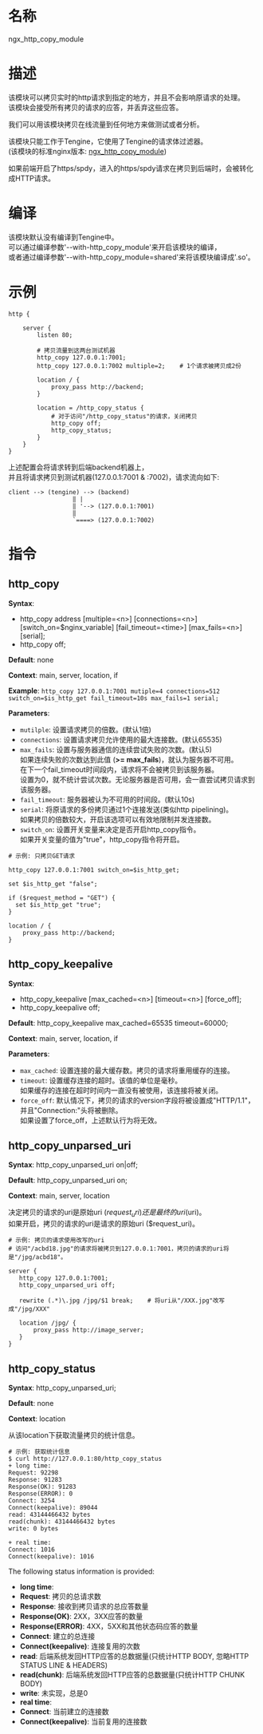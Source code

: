 名称
====

ngx_http_copy_module

描述
====

该模块可以拷贝实时的http请求到指定的地方，并且不会影响原请求的处理。<br>
该模块会接受所有拷贝的请求的应答，并丢弃这些应答。

我们可以用该模块拷贝在线流量到任何地方来做测试或者分析。

该模块只能工作于Tengine，它使用了Tengine的请求体过滤器。<br>
(该模块的标准nginx版本: [ngx_http_copy_module](http://github.com/chobits/ngx_http_copy_module))

如果前端开启了https/spdy，进入的https/spdy请求在拷贝到后端时，会被转化成HTTP请求。


编译
====

该模块默认没有编译到Tengine中。<br>
可以通过编译参数'--with-http_copy_module'来开启该模块的编译，<br>
或者通过编译参数'--with-http_copy_module=shared'来将该模块编译成'.so'。


示例
====

```
http {

    server {
        listen 80;

        # 拷贝流量到这两台测试机器
        http_copy 127.0.0.1:7001;
        http_copy 127.0.0.1:7002 multiple=2;    # 1个请求被拷贝成2份

        location / {
            proxy_pass http://backend;
        }

        location = /http_copy_status {
            # 对于访问"/http_copy_status"的请求，关闭拷贝
            http_copy off;
            http_copy_status;
        }
    }
}
```

上述配置会将请求转到后端backend机器上，<br>
并且将请求拷贝到测试机器(127.0.0.1:7001 & :7002)，请求流向如下:

```
client --> (tengine) --> (backend)
                  ‖ |
                  ‖ '--> (127.0.0.1:7001)
                  ‖
                  `====> (127.0.0.1:7002)
```

指令
====

http_copy
---------

**Syntax**:
* http_copy address [multiple=\<n>] [connections=\<n>] [switch_on=$nginx_variable] [fail_timeout=\<time>] [max_fails=\<n>] [serial];
* http_copy off;

**Default**: none

**Context**: main, server, location, if

**Example**: `http_copy 127.0.0.1:7001 mutiple=4 connections=512 switch_on=$is_http_get fail_timeout=10s max_fails=1 serial;`

**Parameters**:
* `mutilple`:
   设置请求拷贝的倍数。(默认1倍)
* `connections`:
   设置请求拷贝允许使用的最大连接数。(默认65535)
*  `max_fails`:
   设置与服务器通信的连续尝试失败的次数。(默认5)<br>
   如果连续失败的次数达到此值 (**>= max_fails**)，就认为服务器不可用。<br>
   在下一个fail_timeout时间段内，请求将不会被拷贝到该服务器。<br>
   设置为0，就不统计尝试次数。无论服务器是否可用，会一直尝试拷贝请求到该服务器。
*  `fail_timeout`:
   服务器被认为不可用的时间段。(默认10s)
* `serial`:
   将原请求的多份拷贝通过1个连接发送(类似http pipelining)。<br>
   如果拷贝的倍数较大，开启该选项可以有效地限制并发连接数。
* `switch_on`:
   设置开关变量来决定是否开启http_copy指令。<br>
   如果开关变量的值为"true"，http_copy指令将开启。

```
# 示例: 只拷贝GET请求

http_copy 127.0.0.1:7001 switch_on=$is_http_get;

set $is_http_get "false";

if ($request_method = "GET") {
  set $is_http_get "true";
}

location / {
    proxy_pass http://backend;
}
```

http_copy_keepalive
-------------------

**Syntax**:
* http_copy_keepalive [max_cached=\<n>] [timeout=\<n>] [force_off];
* http_copy_keepalive off;

**Default**: http_copy_keepalive max_cached=65535 timeout=60000;

**Context**: main, server, location, if

**Parameters**:
* `max_cached`:
  设置连接的最大缓存数。拷贝的请求将重用缓存的连接。
* `timeout`:
  设置缓存连接的超时。该值的单位是毫秒。<br>
  如果缓存的连接在超时时间内一直没有被使用，该连接将被关闭。
* `force_off`:
  默认情况下，拷贝的请求的version字段将被设置成"HTTP/1.1"，并且"Connection:"头将被删除。<br>
  如果设置了force_off，上述默认行为将无效。

http_copy_unparsed_uri
----------------------

**Syntax**: http_copy_unparsed_uri on|off;

**Default**: http_copy_unparsed_uri on;

**Context**: main, server, location

决定拷贝的请求的uri是原始uri ($request_uri)还是最终的uri ($uri)。<br>
如果开启，拷贝的请求的uri是请求的原始uri ($request_uri)。

```
# 示例: 拷贝的请求使用改写的uri
# 访问"/acbd18.jpg"的请求将被拷贝到127.0.0.1:7001，拷贝的请求的uri将是"/jpg/acbd18"。

server {
   http_copy 127.0.0.1:7001;
   http_copy_unparsed_uri off;

   rewrite (.*)\.jpg /jpg/$1 break;    # 将uri从"/XXX.jpg"改写成"/jpg/XXX"

   location /jpg/ {
       proxy_pass http://image_server;
   }
}
```

http_copy_status
----------------

**Syntax**: http_copy_unparsed_uri;

**Default**: none

**Context**: location

从该location下获取流量拷贝的统计信息。

```
# 示例: 获取统计信息
$ curl http://127.0.0.1:80/http_copy_status
+ long time:
Request: 92298
Response: 91283
Response(OK): 91283
Response(ERROR): 0
Connect: 3254
Connect(keepalive): 89044
read: 43144466432 bytes
read(chunk): 43144466432 bytes
write: 0 bytes

+ real time:
Connect: 1016
Connect(keepalive): 1016
```

The following status information is provided:
- **long time**:
 - **Request**: 拷贝的总请求数
 - **Response**: 接收到拷贝请求的总应答数量
 - **Response(OK)**: 2XX，3XX应答的数量
 - **Response(ERROR)**: 4XX，5XX和其他状态码应答的数量
 - **Connect**: 建立的总连接
 - **Connect(keepalive)**: 连接复用的次数
 - **read**: 后端系统发回HTTP应答的总数据量(只统计HTTP BODY, 忽略HTTP STATUS LINE & HEADERS)
 - **read(chunk)**: 后端系统发回HTTP应答的总数据量(只统计HTTP CHUNK BODY)
 - **write**: 未实现，总是0
- **real time**:
 - **Connect**: 当前建立的连接数
 - **Connect(keepalive)**: 当前复用的连接数
